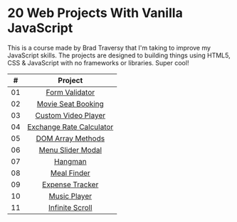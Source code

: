 # 20 Web Projects With Vanilla JavaScript

This is a course made by Brad Traversy that I'm taking to improve my JavaScript skills. 
The projects are designed to building things using HTML5, CSS & JavaScript with no frameworks or libraries. Super cool! 

|  #  |            Project             | 
| :-: | :----------------------------: | 
| 01  |  [Form Validator](https://github.com/carolinanonato/Vanilla-Javascript/tree/master/Form-validator) | 
| 02  |  [Movie Seat Booking](https://github.com/carolinanonato/Vanilla-Javascript/tree/master/Movie-Seat-Booking) |  
| 03  |  [Custom Video Player](https://github.com/carolinanonato/Vanilla-Javascript/tree/master/Custom-Video-Player) |
| 04  |  [Exchange Rate Calculator](https://github.com/carolinanonato/Vanilla-Javascript/tree/master/Exchange-Rate-Calculator) 
| 05  |  [DOM Array Methods](https://github.com/carolinanonato/Vanilla-Javascript/tree/master/DOM-Array-Methods) |
| 06  |  [Menu Slider Modal](https://github.com/carolinanonato/Vanilla-Javascript/tree/master/Menu-Slider-Modal) |
| 07  |  [Hangman](https://github.com/carolinanonato/Vanilla-Javascript/tree/master/Hangman) |
| 08  |  [Meal Finder](https://github.com/carolinanonato/Vanilla-Javascript/tree/master/Meal-Finder) |
| 09  |  [Expense Tracker](https://github.com/carolinanonato/Vanilla-Javascript/tree/master/Expense-Tracker) |
| 10  |  [Music Player](https://github.com/carolinanonato/Vanilla-Javascript/tree/master/Music-Player) |
| 11  |  [Infinite Scroll](https://github.com/carolinanonato/Vanilla-Javascript/tree/master/Infinite-Scroll) |


